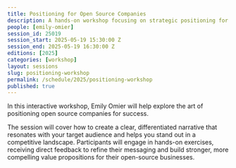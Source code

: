 ```yaml
---
title: Positioning for Open Source Companies
description: A hands-on workshop focusing on strategic positioning for open source businesses.
people: [emily-omier]
session_id: 25019
session_start: 2025-05-19 15:30:00 Z
session_end: 2025-05-19 16:30:00 Z
editions: [2025]
categories: [workshop]
layout: sessions
slug: positioning-workshop
permalink: /schedule/2025/positioning-workshop
published: true
---
```


In this interactive workshop, Emily Omier will help explore the art of positioning open source companies for success.

The session will cover how to create a clear, differentiated narrative that resonates with your target audience 
and helps you stand out in a competitive landscape. Participants will engage in hands-on exercises, receiving 
direct feedback to refine their messaging and build stronger, more compelling value propositions for their 
open-source businesses.
